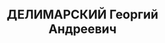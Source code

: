 ---
title: ДЕЛИМАРСКИЙ Георгий Андреевич
description: '1900 г.р., украинец, член ВКП(б), майор, пом по МТО ком. 23 СП 23СД
  ХВО.

  Арестован 18.10.1937.

  ВКВС - 08.01.1938, ВМН. Расстрелян 09.01.1938, Харьков'
---